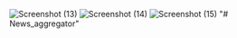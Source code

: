 ![Screenshot (13)](https://user-images.githubusercontent.com/69818630/128592996-d375a613-ec30-4a05-b841-8b445a615b9c.png)
![Screenshot (14)](https://user-images.githubusercontent.com/69818630/128593003-01f7fcd9-6921-4eb1-9269-34de813d82ef.png)
![Screenshot (15)](https://user-images.githubusercontent.com/69818630/128593009-6baa30a4-379b-4e65-92d9-eaa73f05d75f.png)
"# News_aggregator" 

